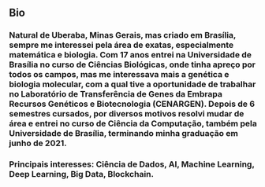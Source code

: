 ## Bio

### Natural de Uberaba, Minas Gerais, mas criado em Brasília, sempre me interessei pela área de exatas, especialmente matemática e biologia. Com 17 anos entrei na Universidade de Brasília no curso de Ciências Biológicas, onde tinha apreço por todos os campos, mas me interessava mais a genética e biologia molecular, com a qual tive a oportunidade de trabalhar no Laboratório de Transferência de Genes da Embrapa Recursos Genéticos e Biotecnologia (CENARGEN). Depois de 6 semestres cursados, por diversos motivos resolvi mudar de área e entrei no curso de Ciência da Computação, também pela Universidade de Brasília, terminando minha graduação em junho de 2021.

### Principais interesses: Ciência de Dados, AI, Machine Learning, Deep Learning, Big Data, Blockchain.

<!--
**VascoMonteiroNeto/VascoMonteiroNeto** is a ✨ _special_ ✨ repository because its `README.md` (this file) appears on your GitHub profile.

Here are some ideas to get you started:

- 🔭 I’m currently working on ...
- 🌱 I’m currently learning ...
- 👯 I’m looking to collaborate on ...
- 🤔 I’m looking for help with ...
- 💬 Ask me about ...
- 📫 How to reach me: ...
- 😄 Pronouns: ...
- ⚡ Fun fact: ...
-->

